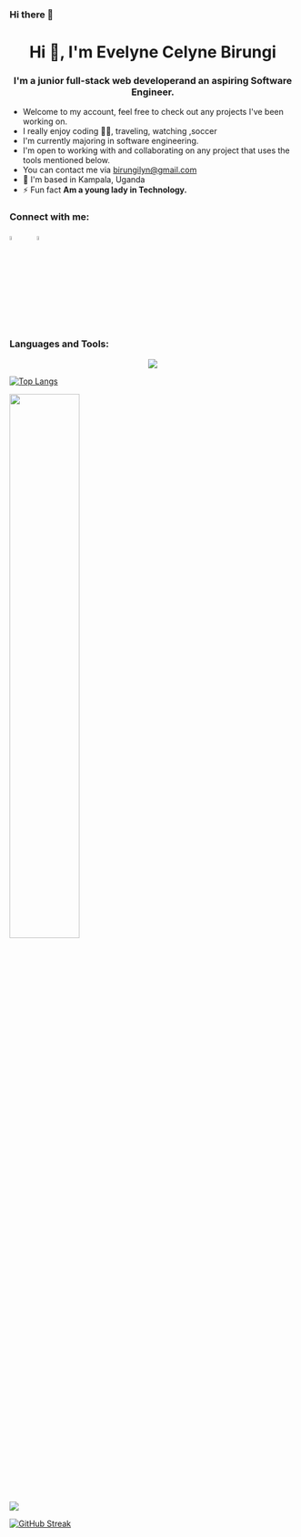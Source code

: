 ### Hi there 👋

<h1 align="center">Hi 👋, I'm Evelyne Celyne Birungi</h1>
<h3 align="center">I'm a junior full-stack web developerand an aspiring Software Engineer.</h3>  


- Welcome to my account, feel free to check out any projects I've been working on.
- I really enjoy coding 👩‍💻, traveling, watching ,soccer 
- I'm currently majoring in software engineering.
- I'm open to working with and collaborating on any project that uses the tools mentioned below.
- You can contact me via birungilyn@gmail.com
- 📍 I'm based in   Kampala, Uganda
- ⚡ Fun fact **Am a young lady in Technology.**

<h3 align="left">Connect with me:</h3>
<p align="left">
<a href="https://www.linkedin.com/in/evelyne-celyne-birungi-7b3178164?lipi=urn%3Ali%3Apage%3Ad_flagship3_profile_view_base_contact_details%3B5wD7ehDkTxySlsmwDhyhFQ%3D%3D"><img src="https://cdn.jsdelivr.net/gh/devicons/devicon/icons/linkedin/linkedin-original.svg" width="4%" height="4%"/></a>
&#8287;&#8287;&#8287;&#8287;&#8287;
<a href="mailto:birungilyn@gmail.com"><img src="https://www.vectorlogo.zone/logos/gmail/gmail-tile.svg" width="4%" height="4%"/></a>&#8287;&#8287;&#8287;&#8287;&#8287;
</p>

<h3 align="left">Languages and Tools:</h3>
<p align="center">
  <a href="https://github.com/CELYNEBIRUNGI">
    <img src="https://skillicons.dev/icons?i=html,css,bootstrap,js,webpack,react,rails,git,figma," />
  </a>
</p>

[![Top Langs](https://github-readme-stats.vercel.app/api/top-langs/?username=CELYNEBIRUNGI&layout=compact&theme=gotham)](https://github.com/anuraghazra/github-readme-stats)

<img src="https://github-readme-stats.vercel.app/api?username=CELYNEBIRUNGI&show_icons=true&count_private=true&theme=gotham" width="49.5%"/>

[![](https://github-readme-activity-graph.vercel.app/graph?username=CELYNEBIRUNGI&theme=gotham)](https://github.com/AbelG101/github-readme-activity-graph)

[![GitHub Streak](https://streak-stats.demolab.com/?user=CELYNEBIRUNGI&theme=gotham)](https://git.io/streak-stats)







